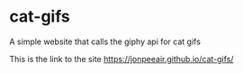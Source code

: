 # cat-gifs

A simple website that calls the giphy api for cat gifs

This is the link to the site
https://jonpeeair.github.io/cat-gifs/
